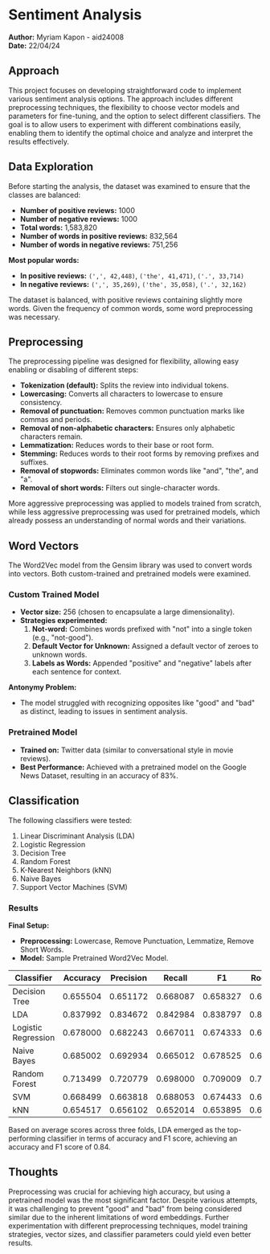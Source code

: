 # Sentiment Analysis

**Author:** Myriam Kapon - aid24008  
**Date:** 22/04/24

## Approach

This project focuses on developing straightforward code to implement various sentiment analysis options. The approach includes different preprocessing techniques, the flexibility to choose vector models and parameters for fine-tuning, and the option to select different classifiers. The goal is to allow users to experiment with different combinations easily, enabling them to identify the optimal choice and analyze and interpret the results effectively.

## Data Exploration

Before starting the analysis, the dataset was examined to ensure that the classes are balanced:

- **Number of positive reviews:** 1000
- **Number of negative reviews:** 1000
- **Total words:** 1,583,820
- **Number of words in positive reviews:** 832,564
- **Number of words in negative reviews:** 751,256

**Most popular words:**
- **In positive reviews:** `(',', 42,448)`, `('the', 41,471)`, `('.', 33,714)`
- **In negative reviews:** `(',', 35,269)`, `('the', 35,058)`, `('.', 32,162)`

The dataset is balanced, with positive reviews containing slightly more words. Given the frequency of common words, some word preprocessing was necessary.

## Preprocessing

The preprocessing pipeline was designed for flexibility, allowing easy enabling or disabling of different steps:

- **Tokenization (default):** Splits the review into individual tokens.
- **Lowercasing:** Converts all characters to lowercase to ensure consistency.
- **Removal of punctuation:** Removes common punctuation marks like commas and periods.
- **Removal of non-alphabetic characters:** Ensures only alphabetic characters remain.
- **Lemmatization:** Reduces words to their base or root form.
- **Stemming:** Reduces words to their root forms by removing prefixes and suffixes.
- **Removal of stopwords:** Eliminates common words like "and", "the", and "a".
- **Removal of short words:** Filters out single-character words.

More aggressive preprocessing was applied to models trained from scratch, while less aggressive preprocessing was used for pretrained models, which already possess an understanding of normal words and their variations.


## Word Vectors

The Word2Vec model from the Gensim library was used to convert words into vectors. Both custom-trained and pretrained models were examined.

### Custom Trained Model

- **Vector size:** 256 (chosen to encapsulate a large dimensionality).
- **Strategies experimented:**
  1. **Not-word:** Combines words prefixed with "not" into a single token (e.g., "not-good").
  2. **Default Vector for Unknown:** Assigned a default vector of zeroes to unknown words.
  3. **Labels as Words:** Appended "positive" and "negative" labels after each sentence for context.

**Antonymy Problem:**
- The model struggled with recognizing opposites like "good" and "bad" as distinct, leading to issues in sentiment analysis.

### Pretrained Model

- **Trained on:** Twitter data (similar to conversational style in movie reviews).
- **Best Performance:** Achieved with a pretrained model on the Google News Dataset, resulting in an accuracy of 83%.

## Classification

The following classifiers were tested:
1. Linear Discriminant Analysis (LDA)
2. Logistic Regression
3. Decision Tree
4. Random Forest
5. K-Nearest Neighbors (kNN)
6. Naive Bayes
7. Support Vector Machines (SVM)

### Results

**Final Setup:**
- **Preprocessing:** Lowercase, Remove Punctuation, Lemmatize, Remove Short Words.
- **Model:** Sample Pretrained Word2Vec Model.

| Classifier            | Accuracy | Precision | Recall  | F1      | Roc-Auc  | Sensitivity | Specificity |
|-----------------------|----------|-----------|---------|---------|----------|-------------|-------------|
| Decision Tree         | 0.655504 | 0.651172  | 0.668087| 0.658327| 0.655552 | 0.668087    | 0.643017    |
| LDA                   | 0.837992 | 0.834672  | 0.842984| 0.838797| 0.837988 | 0.842984    | 0.832992    |
| Logistic Regression   | 0.678000 | 0.682243  | 0.667011| 0.674333| 0.678000 | 0.667011    | 0.688988    |
| Naive Bayes           | 0.685002 | 0.692934  | 0.665012| 0.678525| 0.684993 | 0.665012    | 0.704974    |
| Random Forest         | 0.713499 | 0.720779  | 0.698000| 0.709009| 0.713484 | 0.698000    | 0.728968    |
| SVM                   | 0.668499 | 0.663818  | 0.688053| 0.674433| 0.668552 | 0.688053    | 0.649050    |
| kNN                   | 0.654517 | 0.656102  | 0.652014| 0.653895| 0.654526 | 0.652014    | 0.657037    |

Based on average scores across three folds, LDA emerged as the top-performing classifier in terms of accuracy and F1 score, achieving an accuracy and F1 score of 0.84.

## Thoughts

Preprocessing was crucial for achieving high accuracy, but using a pretrained model was the most significant factor. Despite various attempts, it was challenging to prevent "good" and "bad" from being considered similar due to the inherent limitations of word embeddings. Further experimentation with different preprocessing techniques, model training strategies, vector sizes, and classifier parameters could yield even better results.


